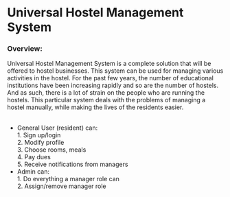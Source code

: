 <h1>Universal Hostel Management System</h1>



<h3>Overview:</h3>
Universal Hostel Management System is a complete solution that will be offered to hostel businesses. This system can be used for managing various activities in the hostel. For the past few years, the number of educational institutions have been increasing rapidly and so are the number of hostels. And as such, there is a lot of strain on the people who are running the hostels. This particular system deals with the problems of managing a hostel manually, while making the lives of the residents easier.
<br><br>
<ul>
  <li>
    General User (resident) can: <br>
        1. Sign up/login<br>
        2. Modify profile<br>
        3. Choose rooms, meals<br>
        4. Pay dues<br>
        5. Receive notifications from managers<br>
  </li>
  <li>
    Admin can:<br>
        1. Do everything a manager role can<br>
        2. Assign/remove manager role<br>
  </li>
</ul>
